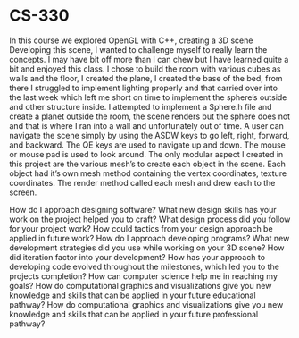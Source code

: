 # CS-330
In this course we explored OpenGL with C++, creating a 3D scene
Developing this scene, I wanted to challenge myself to really learn the concepts. I may have bit off more than I can chew but I have learned quite a bit and enjoyed this class. I chose to build the room with various cubes as walls and the floor, I created the plane, I created the base of the bed, from there I struggled to implement lighting properly and that carried over into the last week which left me short on time to implement the sphere’s outside and other structure inside. I attempted to implement a Sphere.h file and create a planet outside the room, the scene renders but the sphere does not and that is where I ran into a wall and unfortunately out of time. A user can navigate the scene simply by using the ASDW keys to go left, right, forward, and backward. The QE keys are used to navigate up and down. The mouse or mouse pad is used to look around. The only modular aspect I created in this project are the various mesh’s to create each object in the scene. Each object had it’s own mesh method containing the vertex coordinates, texture coordinates. The render method called each mesh and drew each to the screen.

How do I approach designing software?
  What new design skills has your work on the project helped you to craft?
  What design process did you follow for your project work?
  How could tactics from your design approach be applied in future work?
How do I approach developing programs?
  What new development strategies did you use while working on your 3D scene?
  How did iteration factor into your development?
  How has your approach to developing code evolved throughout the milestones, which led you to the projects completion?
How can computer science help me in reaching my goals?
  How do computational graphics and visualizations give you new knowledge and skills that can be applied in your future educational pathway?
  How do computational graphics and visualizations give you new knowledge and skills that can be applied in your future professional pathway?
  
